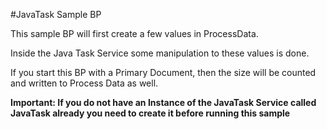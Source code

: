 #JavaTask Sample BP

This sample BP will first create a few values
in ProcessData. 

Inside the Java Task Service some manipulation to 
these values is done.

If you start this BP with a Primary Document, then
the size will be counted and written to Process Data
as well.

**Important: If you do not have an Instance
of the JavaTask Service called JavaTask already 
you need to create it before running this sample**

